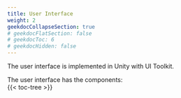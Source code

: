 ```yaml
---
title: User Interface
weight: 2
geekdocCollapseSection: true
# geekdocFlatSection: false
# geekdocToc: 6
# geekdocHidden: false
---
```


The user interface is implemented in Unity with UI Toolkit.

The user interface has the components:  
{{< toc-tree >}}
